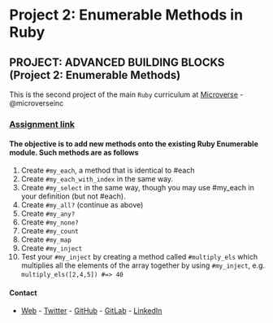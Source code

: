 # Project 2: Enumerable Methods in Ruby

## PROJECT: ADVANCED BUILDING BLOCKS (Project 2: Enumerable Methods)

This is the second project of the main `Ruby` curriculum at [Microverse](https://www.microverse.org/) - @microverseinc

### [Assignment link](https://www.theodinproject.com/courses/ruby-programming/lessons/advanced-building-blocks)

#### The objective is to add new methods onto the existing Ruby Enumerable module. Such methods are as follows

  1. Create `#my_each`, a method that is identical to #each
  2. Create `#my_each_with_index` in the same way.
  3. Create `#my_select` in the same way, though you may use #my_each in your definition (but not #each).
  4. Create `#my_all?` (continue as above)
  5. Create `#my_any?`
  6. Create `#my_none?`
  7. Create `#my_count`
  8. Create `#my_map`
  9. Create `#my_inject`
  10. Test your `#my_inject` by creating a method called `#multiply_els` which multiplies all the elements of the array together by using `#my_inject`, e.g. `multiply_els([2,4,5]) #=> 40`

#### Contact
* [Web](https://bolabuari.com/) - [Twitter](https://twitter.com/bolah2009) - [GitHub](https://github.com/bolah2009/) - [GitLab](https://gitlab.com/bolah2009/) - [LinkedIn](https://www.linkedin.com/in/bolah2009/)
